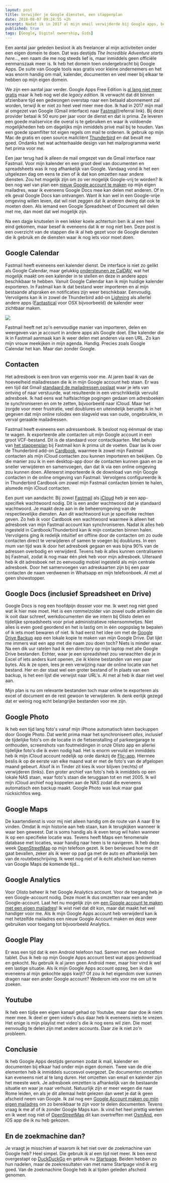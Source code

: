 ```yaml
---
layout: post
title: Verwijder je Google diensten, een stappenplan
date: 2018-08-07 09:24:55 +2h
excerpt: Nadat ik in 2017 al mijn email verwijderde bij Google apps, ben ik nu alles aan het omzetten. Hier lees je over het hoe en wat. 
published: true
tags: [Google, Digital ownership, Gids]
---
```

Een aantal jaar geleden besloot ik als freelancer al mijn activiteiten onder een eigen domein te doen. Dat was destijds *The Incredible Adventure starts here...*, een naam die me nog steeds lief is, maar inmiddels geen officiële eenmanszaak meer is. Ik heb het domein toen ondergebracht bij Google Apps. De suite van Google tools was gratis voor kleine ondernemers en het was enorm handig om mail, kalender, documenten en veel meer bij elkaar te hebben op mijn eigen domein.

We zijn een aantal jaar verder. Google Apps Free Edition is [al lang niet meer gratis](https://lifehacker.com/5966747/remains-of-the-day-google-apps-accounts-no-longer-free-for-individuals) maar ik heb nog wel die _legacy edition_. Ik verwacht dat dit binnen afzienbare tijd een gedwongen overstap naar een betaald abonnement zal worden, terwijl ik er niet zo heel veel meer mee doe. Ik had in 2017 mijn mail al omgezet van Google (Gmail interface) naar [Fastmail](https://www.fastmail.com/?STKI=17120128)(referral link). Bij deze provider betaal ik 50 euro per jaar voor de dienst en dat is prima. Ze leveren een goede mailservice die overal is te gebruiken en waar ik voldoende mogelijkheden heb om dagelijks mijn inmiddels privé mail bij te houden. Van een goede spamfilter tot eigen regels om mail te ordenen. Ik gebruik op mijn Mac de gratis en open source mailcliënt [Thunderbird](https://www.thunderbird.net) en dat bevalt me goed. Ondanks het wat achterhaalde design van het mailprogramma werkt het prima voor me. 

Een jaar terug had ik alleen de mail omgezet van de Gmail interface naar Fastmail. Voor mijn kalender en een groot deel van documenten en spreadsheets was ik nog afhankelijk van Google. Vandaag vond ik het een uitgelezen dag om eens te zien of ik dat kon omzetten naar andere diensten. Zou het mogelijk zijn om zo ver mogelijk Google-vrij te worden? Ik ben nog wel van plan een [nieuw Google account te maken](https://www.makeuseof.com/tag/use-googles-services-without-gmail-account/) op mijn eigen mailadres, waar ik eveneens Google Docs mee kan delen met anderen. Of in elk geval Google Docs kan ontvangen. Want ik kan wel in een Google-vrije omgeving willen leven, dat wil niet zeggen dat ik anderen dwing dat ook te moeten doen. Als iemand een Google Spreadsheet of Document wil delen met me, dan moet dat wel mogelijk zijn. 

Na een dagje knutselen in een lekker koele achtertuin ben ik al een heel eind gekomen, maar besef ik eveneens dat ik er nog niet ben. Deze post is een overzicht van de stappen die ik al heb gezet voor de Google diensten die ik gebruik en de diensten waar ik nog iets voor moet doen.

## Google Calendar
Fastmail heeft eveneens een kalender dienst. De interface is niet zo gelikt als Google Calendar, maar gelukkig [ondersteunen ze CalDAV](https://www.fastmail.com/help/calendar/migratecalendar.html), wat het mogelijk maakt om een kalender in te stellen en deze in andere apps beschikbaar te hebben. Vanuit Google Calendar kan ik mijn huidige kalender exporteren. In Fastmail kan ik dat bestand weer importeren en al mijn bestaande afspraken en notificaties zijn weer beschikbaar. Eenvoudig. Vervolgens kan ik in zowel de Thunderbird add-on [Lighning](https://addons.thunderbird.net/nl/thunderbird/addon/lightning/?src=cb-dl-mostpopular) als allerlei andere apps ([Fantastical](https://flexibits.com/fantastical) voor OSX bijvoorbeeld) de kalender weer zichtbaar maken. 

![](/images/fastmailimport.jpg)

Fastmail heeft net zo'n eenvoudige manier van importeren, delen en weergeven van je account in andere apps als Google doet. Elke kalender die ik in Fastmail aanmaak kan ik weer delen met anderen via een URL. Zo kan mijn vrouw meekijken in mijn agenda. Handig. Precies zoals Google Calendar het kan. Maar dan zonder Google. 

## Contacten
Het adresboek is een bron van ergernis voor me. Al jaren baal ik van de hoeveelheid mailadressen die ik in mijn Google account heb staan. Er was een tijd dat Gmail [standaard de mailadressen opslaat](http://www.clickonf5.org/google/disable-auto-save-email-gmail-avoid-contacts-clutter/12686) waar je iets van ontving of naar verstuurde, wat resulteerde in een verschrikkelijk vervuild adresboek. Ik had eens wat halfslachtige pogingen gedaan om adresboeken te synchroniseren en om te zetten, bijvoorbeeld naar iCloud. Maar het zorgde voor meer frustratie, veel doublures en uiteindelijk berustte ik in het gegeven dat mijn online rolodex een slagveld was van oude, ongebruikte, in verval geraakte mailadressen. 

Fastmail heeft eveneens een adressenboek. Ik besloot nog éénmaal de stap te wagen. Ik exporteerde alle contacten uit mijn Google account in een groot VCF-bestand. Dit is de standaard voor contactkaarten. Met behulp van [het stappenplan](https://www.fastmail.com/help/clients/thunderbird.html?u=0e5940ab#contacts) bij Fastmail kon ik prima uit de voeten. Daar las ik over de Thunderbird add-on [Cardbook](https://addons.mozilla.org/en-US/thunderbird/addon/cardbook/), waarmee ik zowel mijn Fastmail contacten als mijn iCloud contacten zou kunnen importeren en bekijken. Op die manier zou ik in een desktop-app door de contacten kunnen gaan en ze sneller verwijderen en samenvoegen, dan dat ik via een online omgeving zou kunnen doen. Allereerst importeerde ik de download van mijn Google contacten in de online omgeving van Fastmail. Vervolgens configureerde ik in Thunderbird Cardbook om zowel mijn Fastmail contacten binnen te halen, alsmede mijn iCloud contacten. 

Een punt van aandacht: Bij zowel [Fastmail](https://www.fastmail.com/help/clients/apppassword.html) als [iCloud](https://support.apple.com/en-us/HT204397) heb je een app-specifiek wachtwoord nodig. Dit is een ander wachtwoord dat je standaard wachtwoord. Je maakt deze aan in de beheeromgeving van de respectievelijke diensten. Aan dit wachtwoord kun je specifieke rechten geven. Zo heb ik voor Cardbook een wachtwoord waarmee ik alleen het adresboek van mijn Fastmail account kan synchroniseren. 
Nadat ik alles heb ingesteld in Cardbook/Thunderbird kan ik mijn contacten binnen halen. Vervolgens ging ik redelijk intuïtief en offline door de contacten om zo oude contacten direct te verwijderen of samen te voegen bij doublures. In een mum van tijd was ik door het adresboek gegaan en was bijna 90% van de adressen overbodig en verwijderd. Tevens heb ik alles kunnen centraliseren bij Fastmail, zodat ik nog maar één plek heb voor mijn adresboek. 
Uiteraard heb ik dit adresboek net zo eenvoudig mobiel ingesteld als mijn centrale adresboek. Door het samenvoegen van adreskaarten zijn bij een paar contacten de naam verdwenen in Whatsapp en mijn telefoonboek. Al met al geen showstopper.

## Google Docs (inclusief Spreadsheet en Drive)

Google Docs is nog een hoofdpijn dossier voor me. Ik weet nog niet goed wat ik hier mee moet. Het is een rommelzolder van zowel oude artikelen die ik ooit daar schreef, werkdocumenten die we intern bij Olisto delen en tijdelijke spreadsheets voor privé administratieve rekensommetjes. Niet alles is even goed geordend en het is lastig om in één oogopslag te bepalen of ik iets moet bewaren of niet. Ik had eerst het idee om met de [Google Drive Backup](https://www.google.com/drive/download/) app een lokale kopie te maken van mijn Google Drive. Dat lijkt me immers wat een app met die naam zou doen toch? Niets is minder waar. Na een dik uur ratelen had ik een directory op mijn laptop met alle Google Drive bestanden. Echter, waar je een spreadsheet zou verwachten die je in Excel of iets anders kunt openen, zie ik kleine bestanden van een paar bytes. Als ik ze open, lees je een verwijzing naar de online locatie van het bestand. Her en der staat wel een groter bestand of In plaats van een backup, is het een lijst die verwijst naar URL's. Al met al heb ik daar niet veel aan. 

Mijn plan is nu om relevante bestanden toch maar online te exporteren als excel of document en de rest gewoon te verwijderen. Ik denk eerlijk gezegd dat er weinig nog echt belangrijke bestanden voor me zijn. 

## Google Photo

Ik heb een tijd lang foto's vanaf mijn iPhone automatisch laten backuppen door Google Photo. Dat werkt prima maar het synchroniseert _alles_, inclusief de tijdelijke foto's om de locatie in de fietsenstalling of parkeergarage te onthouden, screenshots van foutmeldingen in onze Olisto app en allerlei tijdelijke foto's die ik even nodig had. Het is enorm vervuild en inmiddels heb ik mijn iCloud account redelijk op orde dankzij de [Flic-app](https://getflic.com/). Hiermee beslis ik op de eerste van elke maand wat er met de foto's van de afgelopen maand gebeurt. Alsof ik in Tinder zit kies ik voor blijven (rechts) of verwijderen (links). Een groter archief van foto's heb ik inmiddels op een lokale NAS staan, waar foto's staan die teruggaan tot en met 2005. Ik wil mijn iCloud archief nog koppelen aan de NAS zodat die eveneens automatisch een backup maakt. Google Photo was leuk maar gaat rücksichtlos weg.


## Google Maps

De kaartendienst is voor mij niet alleen handig om de route van A naar B te vinden. Omdat ik mijn historie aan heb staan, kan ik terugkijken wanneer ik waar ben geweest. Dat is soms handig als ik even terug wil halen wanneer ik op een specifieke locatie was. Tevens heeft Maps een fenomenale database met locaties, waar handig naar heen is te navigeren. Ik heb deze week [OpenStreetMap](https://wiki.openstreetmap.org/wiki/OsmAnd) op mijn telefoon gezet. Ik ben benieuwd hoe me dit gaat bevallen, zeker als ik weer op pad ga met de auto en afhankelijk ben van de routebeschrijving. Ik weet nog niet of ik écht afscheid kan nemen van Google Maps de komende tijd...

## Google Analytics

Voor Olisto beheer ik het Google Analytics account. Voor de toegang heb je een Google-account nodig. Deze moet ik dus omzetten naar een ander Google-account. Laat het nu mogelijk zijn om [een Google account te maken met een eigen mailadres](https://www.makeuseof.com/tag/use-googles-services-without-gmail-account/)! Ik wist niet dat dit kon, maar dat maakt het wel handiger voor me. Als ik mijn Google Apps account heb verwijderd kan ik met hetzelfde mailadres een nieuw Google Account maken en deze weer gebruiken voor toegang tot bijvoorbeeld Analytics. 

## Google Play

Er was een tijd dat ik een Android telefoon had. Samen met een Android tablet. Dus ik heb op mijn Google Apps account best wat apps gedownload en gekocht. Nu gebruik ik al jaren geen Android meer, maar hier vind ik wel een lastige situatie. Als ik mijn Google Apps account opzeg, ben ik dan eveneens al mijn gekochte apps kwijt? Of zou ik het eigendom over kunnen dragen naar een ander Google account? Wederom iets voor me om uit te zoeken.

## Youtube

Ik heb een tijdje een eigen kanaal gehad op Youtube, maar daar doe ik niets meer mee. Ik deel er geen video's dus daar heb ik eveneens niets te vrezen. Het enige is mijn playlist met video's die ik nog eens wil zien. Die moet eenvoudig te delen zijn met andere accounts. Daar zie ik niet zo'n probleem. 

## Conclusie

Ik heb Google Apps destijds genomen zodat ik mail, kalender en documenten bij elkaar had onder mijn eigen domein. Twee van de drie elementen heb ik inmiddels succesvol overgezet. De documenten omzetten kan eveneens niet al te lang duren. Het omzetten van email en kalender zijn het meeste werk. Je adresboek omzetten is afhankelijk van de bestaande situatie en waar je naar verhuist. 
Natuurlijk zijn er meer wegen die naar Rome leiden, en als je dit allemaal hebt gelezen dan weet je dat ik geen afscheid neem van Google. Ik zal nog een [Google Account maken op mijn eigen mailadres](https://www.makeuseof.com/tag/use-googles-services-without-gmail-account/) om zo bereikbaar te zijn voor te delen documenten. Tevens vraag ik me af of ik zonder Google Maps kan. Ik vind het heel prettig werken en ik weet nog niet of [OpenStreetMap](https://www.openstreetmap.org/) dit kan overtreffen met [OsmAnd](https://wiki.openstreetmap.org/wiki/OsmAnd), een iOS app die ik nu heb gekozen. 

## En de zoekmachine dan?
Je vraagt je misschien af waarom ik het niet over de zoekmachine van Google heb? Heel simpel. Die gebruik ik al een tijd niet meer. Ik ben eerst overgestapt op [DuckDuckGo](https://duckduckgo.com) en gebruik nu [Startpage](https://startpage.com). Beiden hebben zo hun nadelen, maar de zoekresultaten van met name Startpage vind ik erg goed. Van de zoekmachine Google heb ik al tijden geleden afscheid genomen.  

